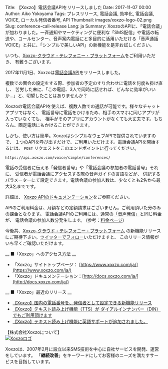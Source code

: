 Title: 【Xoxzo】電話会議APIをリリースしました
Date: 2017-11-07 00:00
Author: Aiko Yokoyama
Tags: プレスリリース, 電話会議, 効率化, 電話会議, VOICE, ローカル発信者番号, API
Thumbnail: images/xoxzo-logo-02.png
Slug: conference-call-release
Lang: ja
Summary: XoxzoのAPIに、「電話会議」が加わりました。一斉通知やマーケティングに便利な「SMS配信」や電話の転送や、コールセンター、音声案内電話にと多目的に活用いただける「音声通話VOICE」と共に、「シンプルで美しいAPI」の新機能を是非お試しください。

いつも、[Xoxzo-クラウド・テレフォニー・プラットフォーム](https://www.xoxzo.com/ja/)をご利用いただき、
有難うございます。

2017年11月1日、Xoxzoは[電話会議API](https://www.xoxzo.com/ja/about/voice-api/)をリリースしました。

複数での面会の設定をする際、参加者の予定のすり合わせに電話を何度も掛け直し、
苦労した末に、「この電話、3人で同時に話せれば、どんなに効率がいいか…」と、切望したことはありませんか？

Xoxzoの電話会議APIを使えば、複数人数での通話が可能です。様々なチャットアプリではなく、
電話番号に電話をかけるため、相手のスマホに同じアプリが入っていなくても、
相手がそのアプリにアカウントがなくても大丈夫です。もちろん、固定電話にもかけることができます。

しかも、使い方は簡単。XoxzoはシンプルなウェブAPIで提供されていますので、
１つのAPIを呼び出すだけで、ご利用いただけます。電話会議APIを開始するには、
`POST` リクエストをこのエンドポイントに行ってください。

```https://api.xoxzo.com/voice/simple/conferences/```

電話の受信者に伝える「発信者番号」や「電話会議の参加者の電話番号」それに、
受信者が電話会議にアクセスする際の音声ガイドの言語などが、
併記するパラメーターにて設定できます。電話会議の参加人数は、少なくとも2名から最大3名までです。

詳細は、
[Xoxzo APIのドキュメンテーション](http://docs.xoxzo.com/ja/voice.html#simple-conference-api)をご参照ください。

APIのご利用料金は、月額などの定額請求はございません。ご利用頂いた分のみの課金となります。
電話会議APIのご利用には、通常の[「音声発信」](https://www.xoxzo.com/ja/about/voice-api/)と同じ料金が、
電話会議の参加人数分発生します。
(参考：[料金ページ](https://www.xoxzo.com/ja/about/pricing/#voice))

今後共、[Xoxzo-クラウド・テレフォニー・プラットフォーム](https://www.xoxzo.com/ja/)
の新機能リリースにご期待下さい。[ツイッターでフォロー](https://twitter.com/xoxzotelephony)いただけますと、
このリリース情報がいち早くご確認いただけます。

__ ■「Xoxzo」へのアクセス方法 __

* 「Xoxzo」サイトトップページ： [https://www.xoxzo.com/ja/](https://www.xoxzo.com/ja/)
* 「Xoxzo」ドキュメンテーション：[http://docs.xoxzo.com/ja/](http://docs.xoxzo.com/ja/)
 
__ ■「Xoxzo」最近のリリース __

* [【Xoxzo】国内の電話番号を、発信者として設定できる新機能リリース](https://blog.xoxzo.com/ja/2017/08/23/jp-local-caller-id/)<br>
* [【Xoxzo】テキスト読み上げ機能（TTS）が ダイアルインナンバー（DIN）でもご利用頂けます](https://blog.xoxzo.com/ja/2017/05/24/text-to-speech-for-din/)<br>
* [【Xoxzo】テキスト読み上げ機能に英語サポートが追加されました。](https://blog.xoxzo.com/ja/2017/03/22/tts-en-release/)


【株式会社Xoxzoについて】<br>
[![Xoxzoロゴ]({filename}/images/xoxzo-logo-02.png)](http://info.xoxzo.com/ja/)

Xoxzoは、2007年2月に設立以来SMS技術を中心に自社サービスを開発、運営をしています。
「**継続改善**」をキーワードにしてお客様のニーズを満たすサービスを目指しています。
